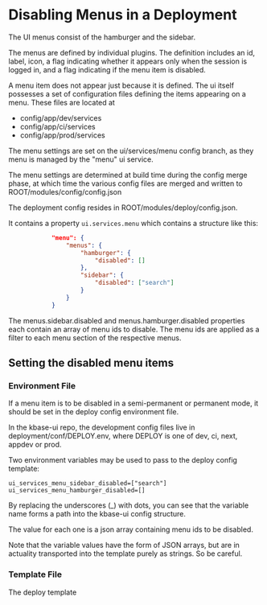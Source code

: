 # Disabling Menus in a Deployment

The UI menus consist of the hamburger and the sidebar.

The menus are defined by individual plugins. The definition includes an id, label, icon, a flag indicating whether it appears only when the session is logged in, and a flag indicating if the menu item is disabled.

A menu item does not appear just because it is defined. The ui itself possesses a set of configuration files defining the items appearing on a menu. These files are located at

- config/app/dev/services
- config/app/ci/services
- config/app/prod/services

The menu settings are set on the ui/services/menu config branch, as they menu is managed by the "menu" ui service.

The menu settings are determined at build time during the config merge phase, at which time the various config files are merged and written to ROOT/modules/config/config.json

The deployment config resides in ROOT/modules/deploy/config.json.

It contains a property ```ui.services.menu``` which contains a structure like this:

```json
            "menu": {
                "menus": {
                    "hamburger": {
                        "disabled": []
                    },
                    "sidebar": {
                        "disabled": ["search"]
                    }
                }
            }
```

The menus.sidebar.disabled and menus.hamburger.disabled properties each contain an array of menu ids to disable. The menu ids are applied as a filter to each menu section of the respective menus.

## Setting the disabled menu items

### Environment File

If a menu item is to be disabled in a semi-permanent or permanent mode, it should be set in the deploy config environment file. 

In the kbase-ui repo, the development config files live in deployment/conf/DEPLOY.env, where DEPLOY is one of dev, ci, next, appdev or prod.

Two environment variables may be used to pass to the deploy config template:

```
ui_services_menu_sidebar_disabled=["search"]
ui_services_menu_hamburger_disabled=[]
```

By replacing the underscores (_) with dots, you can see that the variable name forms a path into the kbase-ui config structure.

The value for each one is a json array containing menu ids to be disabled.

Note that the variable values have the form of JSON arrays, but are in actuality transported into the template purely as strings. So be careful.

### Template File

The deploy template